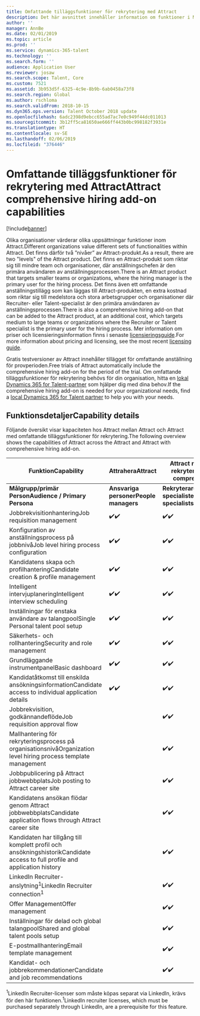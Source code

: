 ```yaml
---
title: Omfattande tilläggsfunktioner för rekrytering med Attract
description: Det här avsnittet innehåller information om funktioner i Microsoft Dynamics 365 for Talent-tillägget Attract med omfattande anställning.
author: ''
manager: AnnBe
ms.date: 02/01/2019
ms.topic: article
ms.prod: ''
ms.service: dynamics-365-talent
ms.technology: ''
ms.search.form: ''
audience: Application User
ms.reviewer: josaw
ms.search.scope: Talent, Core
ms.custom: 7521
ms.assetid: 3b953d5f-6325-4c9e-8b9b-6ab0458a73f8
ms.search.region: Global
ms.author: rschloma
ms.search.validFrom: 2018-10-15
ms.dyn365.ops.version: Talent October 2018 update
ms.openlocfilehash: 6adc2398d9ebcc655ad7ac7e0c949f44dc011013
ms.sourcegitcommit: 3b12ff5ca81650ae666ff443b0bc998182f3931e
ms.translationtype: HT
ms.contentlocale: sv-SE
ms.lasthandoff: 02/06/2019
ms.locfileid: "376446"
---
```

# <a name="attract-comprehensive-hiring-add-on-capabilities"></a><span data-ttu-id="3457b-103">Omfattande tilläggsfunktioner för rekrytering med Attract</span><span class="sxs-lookup"><span data-stu-id="3457b-103">Attract comprehensive hiring add-on capabilities</span></span>

[!include[banner](../includes/banner.md)]

<span data-ttu-id="3457b-104">Olika organisationer värderar olika uppsättningar funktioner inom Attract.</span><span class="sxs-lookup"><span data-stu-id="3457b-104">Different organizations value different sets of functionalities within Attract.</span></span> <span data-ttu-id="3457b-105">Det finns därför två ”nivåer” av Attract-produkt.</span><span class="sxs-lookup"><span data-stu-id="3457b-105">As a result, there are two "levels" of the Attract product.</span></span> <span data-ttu-id="3457b-106">Det finns en Attract-produkt som riktar sig till mindre team och organisationer, där anställningschefen är den primära användaren av anställningsprocessen.</span><span class="sxs-lookup"><span data-stu-id="3457b-106">There is an Attract product that targets smaller teams or organizations, where the hiring manager is the primary user for the hiring process.</span></span> <span data-ttu-id="3457b-107">Det finns även ett omfattande anställningstillägg som kan läggas till Attract-produkten, en extra kostnad som riktar sig till medelstora och stora arbetsgrupper och organisationer där Recruiter- eller Talent-specialist är den primära användaren av anställningsprocessen.</span><span class="sxs-lookup"><span data-stu-id="3457b-107">There is also a comprehensive hiring add-on that can be added to the Attract product, at an additional cost, which targets medium to large teams or organizations where the Recruiter or Talent specialist is the primary user for the hiring process.</span></span>
<span data-ttu-id="3457b-108">Mer information om priser och licensieringsinformation finns i senaste [licensieringsguide](https://mbs.microsoft.com/Files/public/365/Dynamics365LicensingGuide.pdf).</span><span class="sxs-lookup"><span data-stu-id="3457b-108">For more information about pricing and licensing, see the most recent [licensing guide](https://mbs.microsoft.com/Files/public/365/Dynamics365LicensingGuide.pdf).</span></span>

<span data-ttu-id="3457b-109">Gratis testversioner av Attract innehåller tillägget för omfattande anställning för provperioden.</span><span class="sxs-lookup"><span data-stu-id="3457b-109">Free trials of Attract automatically include the comprehensive hiring add-on for the period of the trial.</span></span> <span data-ttu-id="3457b-110">Om omfattande tilläggsfunktioner för rekrytering behövs för din organisation, hitta en [lokal Dynamics 365 for Talent-partner](https://dynamics.microsoft.com/partners/find-a-partner/) som hjälper dig med dina behov.</span><span class="sxs-lookup"><span data-stu-id="3457b-110">If the comprehensive hiring add-on is needed for your organizational needs, find a [local Dynamics 365 for Talent partner](https://dynamics.microsoft.com/partners/find-a-partner/) to help you with your needs.</span></span>

## <a name="capability-details"></a><span data-ttu-id="3457b-111">Funktionsdetaljer</span><span class="sxs-lookup"><span data-stu-id="3457b-111">Capability details</span></span>

<span data-ttu-id="3457b-112">Följande översikt visar kapaciteten hos Attract mellan Attract och Attract med omfattande tilläggsfunktioner för rekrytering.</span><span class="sxs-lookup"><span data-stu-id="3457b-112">The following overview shows the capabilities of Attract across the Attract and Attract with comprehensive hiring add-on.</span></span>

| <span data-ttu-id="3457b-113">**Funktion**</span><span class="sxs-lookup"><span data-stu-id="3457b-113">**Capability**</span></span>                                           | <span data-ttu-id="3457b-114">**Attrahera**</span><span class="sxs-lookup"><span data-stu-id="3457b-114">**Attract**</span></span>         | <span data-ttu-id="3457b-115">**Attract med omfattande rekrytering**</span><span class="sxs-lookup"><span data-stu-id="3457b-115">**Attract with comprehensive hiring**</span></span> |
|----------------------------------------------------------|---------------------|---------------------------------------|
| <span data-ttu-id="3457b-116">**Målgrupp/primär** **Person**</span><span class="sxs-lookup"><span data-stu-id="3457b-116">**Audience / Primary**  **Persona**</span></span>                      | <span data-ttu-id="3457b-117">**Ansvariga personer**</span><span class="sxs-lookup"><span data-stu-id="3457b-117">**People managers**</span></span> | <span data-ttu-id="3457b-118">**Rekryterare/Talent-specialister**</span><span class="sxs-lookup"><span data-stu-id="3457b-118">**Recruiters/Talent specialists**</span></span>    |
| <span data-ttu-id="3457b-119">Jobbrekvisitionhantering</span><span class="sxs-lookup"><span data-stu-id="3457b-119">Job requisition management</span></span>                                | <span data-ttu-id="3457b-120">:heavy_check_mark:</span><span class="sxs-lookup"><span data-stu-id="3457b-120">:heavy_check_mark:</span></span>   | <span data-ttu-id="3457b-121">:heavy_check_mark:</span><span class="sxs-lookup"><span data-stu-id="3457b-121">:heavy_check_mark:</span></span>                    |
| <span data-ttu-id="3457b-122">Konfiguration av anställningsprocess på jobbnivå</span><span class="sxs-lookup"><span data-stu-id="3457b-122">Job level hiring process configuration</span></span>                    | <span data-ttu-id="3457b-123">:heavy_check_mark:</span><span class="sxs-lookup"><span data-stu-id="3457b-123">:heavy_check_mark:</span></span>   | <span data-ttu-id="3457b-124">:heavy_check_mark:</span><span class="sxs-lookup"><span data-stu-id="3457b-124">:heavy_check_mark:</span></span>                    |
| <span data-ttu-id="3457b-125">Kandidatens skapa och profilhantering</span><span class="sxs-lookup"><span data-stu-id="3457b-125">Candidate creation & profile management</span></span>                  | <span data-ttu-id="3457b-126">:heavy_check_mark:</span><span class="sxs-lookup"><span data-stu-id="3457b-126">:heavy_check_mark:</span></span>   | <span data-ttu-id="3457b-127">:heavy_check_mark:</span><span class="sxs-lookup"><span data-stu-id="3457b-127">:heavy_check_mark:</span></span>                    |
| <span data-ttu-id="3457b-128">Intelligent intervjuplanering</span><span class="sxs-lookup"><span data-stu-id="3457b-128">Intelligent interview scheduling</span></span>                         | <span data-ttu-id="3457b-129">:heavy_check_mark:</span><span class="sxs-lookup"><span data-stu-id="3457b-129">:heavy_check_mark:</span></span>  | <span data-ttu-id="3457b-130">:heavy_check_mark:</span><span class="sxs-lookup"><span data-stu-id="3457b-130">:heavy_check_mark:</span></span>                    |
| <span data-ttu-id="3457b-131">Inställningar för enstaka användare av talangpool</span><span class="sxs-lookup"><span data-stu-id="3457b-131">Single Personal talent pool setup</span></span>                        | <span data-ttu-id="3457b-132">:heavy_check_mark:</span><span class="sxs-lookup"><span data-stu-id="3457b-132">:heavy_check_mark:</span></span>   | <span data-ttu-id="3457b-133">:heavy_check_mark:</span><span class="sxs-lookup"><span data-stu-id="3457b-133">:heavy_check_mark:</span></span>                    |
| <span data-ttu-id="3457b-134">Säkerhets- och rollhantering</span><span class="sxs-lookup"><span data-stu-id="3457b-134">Security and role management</span></span>                              | <span data-ttu-id="3457b-135">:heavy_check_mark:</span><span class="sxs-lookup"><span data-stu-id="3457b-135">:heavy_check_mark:</span></span>   | <span data-ttu-id="3457b-136">:heavy_check_mark:</span><span class="sxs-lookup"><span data-stu-id="3457b-136">:heavy_check_mark:</span></span>                    |
| <span data-ttu-id="3457b-137">Grundläggande instrumentpanel</span><span class="sxs-lookup"><span data-stu-id="3457b-137">Basic dashboard</span></span>                                          | <span data-ttu-id="3457b-138">:heavy_check_mark:</span><span class="sxs-lookup"><span data-stu-id="3457b-138">:heavy_check_mark:</span></span>   | <span data-ttu-id="3457b-139">:heavy_check_mark:</span><span class="sxs-lookup"><span data-stu-id="3457b-139">:heavy_check_mark:</span></span>                    |
| <span data-ttu-id="3457b-140">Kandidatåtkomst till enskilda ansökningsinformation</span><span class="sxs-lookup"><span data-stu-id="3457b-140">Candidate access to individual application details</span></span>        | <span data-ttu-id="3457b-141">:heavy_check_mark:</span><span class="sxs-lookup"><span data-stu-id="3457b-141">:heavy_check_mark:</span></span>   | <span data-ttu-id="3457b-142">:heavy_check_mark:</span><span class="sxs-lookup"><span data-stu-id="3457b-142">:heavy_check_mark:</span></span>                    |
| <span data-ttu-id="3457b-143">Jobbrekvisition, godkännandeflöde</span><span class="sxs-lookup"><span data-stu-id="3457b-143">Job requisition approval flow</span></span>                             |                     | <span data-ttu-id="3457b-144">:heavy_check_mark:</span><span class="sxs-lookup"><span data-stu-id="3457b-144">:heavy_check_mark:</span></span>                    |
| <span data-ttu-id="3457b-145">Mallhantering för rekryteringsprocess på organisationsnivå</span><span class="sxs-lookup"><span data-stu-id="3457b-145">Organization level hiring process template management</span></span>    |                     | <span data-ttu-id="3457b-146">:heavy_check_mark:</span><span class="sxs-lookup"><span data-stu-id="3457b-146">:heavy_check_mark:</span></span>                    |
| <span data-ttu-id="3457b-147">Jobbpublicering på Attract jobbwebbplats</span><span class="sxs-lookup"><span data-stu-id="3457b-147">Job posting to Attract career site</span></span>                       |                     | <span data-ttu-id="3457b-148">:heavy_check_mark:</span><span class="sxs-lookup"><span data-stu-id="3457b-148">:heavy_check_mark:</span></span>                    |
| <span data-ttu-id="3457b-149">Kandidatens ansökan flödar genom Attract jobbwebbplats</span><span class="sxs-lookup"><span data-stu-id="3457b-149">Candidate application flows through Attract career site</span></span>   |                      | <span data-ttu-id="3457b-150">:heavy_check_mark:</span><span class="sxs-lookup"><span data-stu-id="3457b-150">:heavy_check_mark:</span></span>                    |
| <span data-ttu-id="3457b-151">Kandidaten har tillgång till komplett profil och ansökningshistorik</span><span class="sxs-lookup"><span data-stu-id="3457b-151">Candidate access to full profile and application history</span></span> |                     | <span data-ttu-id="3457b-152">:heavy_check_mark:</span><span class="sxs-lookup"><span data-stu-id="3457b-152">:heavy_check_mark:</span></span>                    |
| <span data-ttu-id="3457b-153">LinkedIn Recruiter-anslytning<sup>1</sup></span><span class="sxs-lookup"><span data-stu-id="3457b-153">LinkedIn Recruiter connection<sup>1</sup></span></span>                |                     | <span data-ttu-id="3457b-154">:heavy_check_mark:</span><span class="sxs-lookup"><span data-stu-id="3457b-154">:heavy_check_mark:</span></span>                    |
| <span data-ttu-id="3457b-155">Offer Management</span><span class="sxs-lookup"><span data-stu-id="3457b-155">Offer management</span></span>                                         |                     | <span data-ttu-id="3457b-156">:heavy_check_mark:</span><span class="sxs-lookup"><span data-stu-id="3457b-156">:heavy_check_mark:</span></span>                    |
| <span data-ttu-id="3457b-157">Inställningar för delad och global talangpool</span><span class="sxs-lookup"><span data-stu-id="3457b-157">Shared and global talent pools setup</span></span>                     |                     | <span data-ttu-id="3457b-158">:heavy_check_mark:</span><span class="sxs-lookup"><span data-stu-id="3457b-158">:heavy_check_mark:</span></span>                    |
| <span data-ttu-id="3457b-159">E-postmallhantering</span><span class="sxs-lookup"><span data-stu-id="3457b-159">Email template management</span></span>                                |                     | <span data-ttu-id="3457b-160">:heavy_check_mark:</span><span class="sxs-lookup"><span data-stu-id="3457b-160">:heavy_check_mark:</span></span>                    |
| <span data-ttu-id="3457b-161">Kandidat- och jobbrekommendationer</span><span class="sxs-lookup"><span data-stu-id="3457b-161">Candidate and job recommendations</span></span>                        |                     | <span data-ttu-id="3457b-162">:heavy_check_mark:</span><span class="sxs-lookup"><span data-stu-id="3457b-162">:heavy_check_mark:</span></span>                    |


<span data-ttu-id="3457b-163"><sup>1</sup>LinkedIn Recruiter-licenser som måste köpas separat via LinkedIn, krävs för den här funktionen.</span><span class="sxs-lookup"><span data-stu-id="3457b-163"><sup>1</sup>LinkedIn recruiter licenses, which must be purchased separately through LinkedIn, are a prerequisite for this feature.</span></span>
